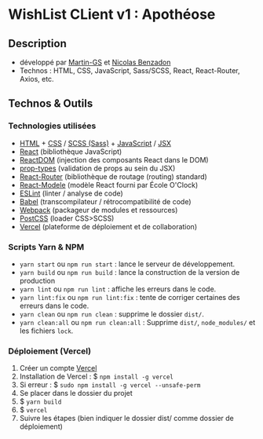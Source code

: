 # WishList CLient v1 : Apothéose

## Description

- développé par [Martin-GS](https://github.com/Martin-GS) et [Nicolas Benzadon](https://github.com/NicolasBNZ)
- Technos : HTML, CSS, JavaScript, Sass/SCSS, React, React-Router, Axios, etc.

## Technos & Outils

### Technologies utilisées

- [HTML](https://www.w3.org/html/) + [CSS](https://www.w3.org/Style/CSS/) / [SCSS (Sass)](https://sass-lang.com/) + [JavaScript](https://developer.mozilla.org/fr/docs/Web/JavaScript) / [JSX](https://fr.reactjs.org/docs/introducing-jsx.html)
- [React](https://reactjs.org/) (bibliothèque JavaScript)
- [ReactDOM](https://fr.reactjs.org/docs/react-dom.html) (injection des composants React dans le DOM)
- [prop-types](https://github.com/facebook/prop-types) (validation de props au sein du JSX)
- [React-Router](https://reactrouter.com/) (bibliothèque de routage (routing) standard)
- [React-Modele](https://github.com/O-clock-Quill/React-modele) (modèle React fourni par École O'Clock)
- [ESLint](https://eslint.org/) (linter / analyse de code)
- [Babel](https://babeljs.io/) (transcompilateur / rétrocompatibilité de code)
- [Webpack](https://webpack.js.org/) (packageur de modules et ressources)
- [PostCSS](https://postcss.org/) (loader CSS>SCSS)
- [Vercel](https://vercel.com) (plateforme de déploiement et de collaboration)

### Scripts Yarn & NPM

- `yarn start` ou `npm run start` : lance le serveur de développement.
- `yarn build` ou `npm run build` : lance la construction de la version de production
- `yarn lint` ou `npm run lint` : affiche les erreurs dans le code.
- `yarn lint:fix` ou `npm run lint:fix` : tente de corriger certaines des erreurs dans le code.
- `yarn clean` ou `npm run clean` : supprime le dossier `dist/`.
- `yarn clean:all` ou `npm run clean:all` : Supprime `dist/`, `node_modules/` et les fichiers `lock`.

### Déploiement (Vercel)

1. Créer un compte [Vercel](https://vercel.com)
2. Installation de Vercel : $ `npm install -g vercel`
3. Si erreur : $ `sudo npm install -g vercel --unsafe-perm`
4. Se placer dans le dossier du projet
5. $ `yarn build`
6. $ `vercel`
7. Suivre les étapes (bien indiquer le dossier dist/ comme dossier de déploiement)
